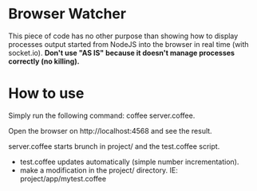 Browser Watcher
===

This piece of code has no other purpose than showing how to display processes output started from NodeJS into the browser in real time (with socket.io).
**Don't use "AS IS" because it doesn't manage processes correctly (no killing).**

How to use
===
Simply run the following command: coffee server.coffee.

Open the browser on http://localhost:4568 and see the result.

server.coffee starts brunch in project/ and the test.coffee script.

* test.coffee updates automatically (simple number incrementation).
* make a modification in the project/ directory. IE: project/app/mytest.coffee